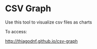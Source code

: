 # CSV Graph
 Use this tool to visualize csv files as charts

To access:

http://thiagodnf.github.io/csv-graph
